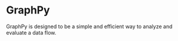 # GraphPy

GraphPy is designed to be a simple and efficient way to analyze and evaluate a data flow.